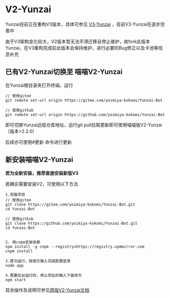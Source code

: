 # V2-Yunzai

Yunzai目前正在重构V3版本，具体可参见 [V3-Yunzai](https://github.com/Le-niao/Yunzai-Bot) ，目前V3-Yunzai在逐步完善中

由于V3架构变化较大，V2版本暂无法平滑迁移且停止维护，故fork此版本Yunzai，在V3重构完成前此版本会保持维护，进行必要的Bug修正以及卡池等信息补充

## 已有V2-Yunzai切换至 喵喵V2-Yunzai

在Yunzai根目录夹打开终端，运行

```
// 使用gitee
git remote set-url origin https://gitee.com/yoimiya-kokomi/Yunzai-Bot

// 使用github
git remote set-url origin https://github.com/yoimiya-kokomi/Yunzai-Bot
```

即可切换Yunzai远程仓库地址，运行git pull拉取更新即可使用喵喵版V2-Yunzai（版本>2.2.0)

后续亦可使用#更新 命令进行更新

## 新安装喵喵V2-Yunzai

**若为全新安装，推荐直接安装新版V3** 

若确实需要安装V2，可使用以下方法

```
1.克隆项目
// 使用gitee
git clone https://gitee.com/yoimiya-kokomi/Yunzai-Bot.git
cd Yunzai-Bot

// 使用github
git clone https://github.com/yoimiya-kokomi/Yunzai-Bot.git
cd Yunzai-Bot


2. 用cnpm安装依赖
npm install -g cnpm --registry=https://registry.npmmirror.com
cnpm install

3.首次运行，按提示输入完成配置登录
node app

4.需要后台运行的，停止现在的输入下面命令
npm start
```

其余操作及说明可参见[原版V2-Yunzai文档](README2.md)